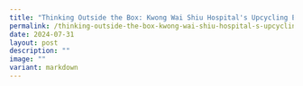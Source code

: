 ```yaml
---
title: "Thinking Outside the Box: Kwong Wai Shiu Hospital's Upcycling Efforts"
permalink: /thinking-outside-the-box-kwong-wai-shiu-hospital-s-upcycling-efforts/
date: 2024-07-31
layout: post
description: ""
image: ""
variant: markdown
---
```

